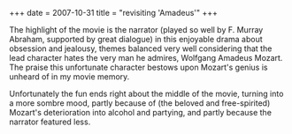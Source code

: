 +++
date = 2007-10-31
title = "revisiting 'Amadeus'"
+++

The highlight of the movie is the narrator (played so well by F. Murray
Abraham, supported by great dialogue) in this enjoyable drama about
obsession and jealousy, themes balanced very well considering that the
lead character hates the very man he admires, Wolfgang Amadeus Mozart.
The praise this unfortunate character bestows upon Mozart\'s genius is
unheard of in my movie memory.

Unfortunately the fun ends right about the middle of the movie, turning
into a more sombre mood, partly because of (the beloved and
free-spirited) Mozart\'s deterioration into alcohol and partying, and
partly because the narrator featured less.
